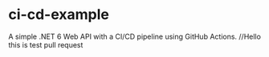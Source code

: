 # ci-cd-example
A simple .NET 6 Web API with a CI/CD pipeline using GitHub Actions.
//Hello this is test pull request
